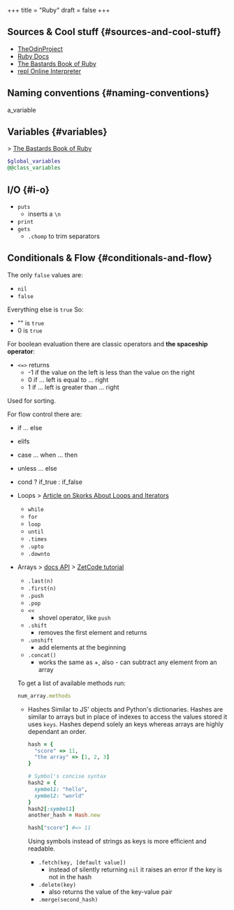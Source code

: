 +++
title = "Ruby"
draft = false
+++

## Sources &amp; Cool stuff {#sources-and-cool-stuff}

-   [TheOdinProject](https://www.theodinproject.com/paths/full-stack-ruby-on-rails?)
-   [Ruby Docs](https://ruby-doc.org/)
-   [The Bastards Book of Ruby](http://ruby.bastardsbook.com/chapters)
-   [repl Online Interpreter](https://replit.com/languages/ruby)


## Naming conventions {#naming-conventions}

a_variable


## Variables {#variables}

&gt; [The Bastards Book of Ruby](http://ruby.bastardsbook.com/chapters/variables/)

```ruby
$global_variables
@@class_variables
```


## I/O {#i-o}

-   `puts`
    -   inserts a `\n`
-   `print`
-   `gets`
    -   `.chomp` to trim separators


## Conditionals &amp; Flow {#conditionals-and-flow}

The only `false` values are:

-   `nil`
-   `false`

Everything else is `true`
So:

-   "" is `true`
-   0  is `true`

For <span class="underline">boolean evaluation</span> there are classic operators and **the spaceship operator**:

-   `<=>` returns
    -   -1 if the value on the left is less than the value on the right
    -   0 if ... left is equal to ... right
    -   1 if ... left is greater than ... right

Used for sorting.

For <span class="underline">flow control</span> there are:

-   if ... else
-   elifs
-   case ... when ... then
-   unless ... else
-   cond ? if_true : if_false

-   Loops
    &gt; [Article on Skorks About Loops and Iterators](https://skorks.com/2009/09/a-wealth-of-ruby-loops-and-iterators/)
    -   `while`
    -   `for`
    -   `loop`
    -   `until`
    -   `.times`
    -   `.upto`
    -   `.downto`
-   Arrays
    &gt; [docs API](https://ruby-doc.org/core-3.0.0/Array.html)
    &gt; [ZetCode tutorial](https://zetcode.com/lang/rubytutorial/arrays/)

    -   `.last(n)`
    -   `.first(n)`
    -   `.push`
    -   `.pop`
    -   `<<`
        -   shovel operator, like `push`
    -   `.shift`
        -   removes the first element and returns
    -   `.unshift`
        -   add elements at the beginning
    -   `.concat()`
        -   works the same as +, also - can subtract any element from an array

    To get a list of available methods run:
    ```ruby
    num_array.methods
    ```

    -   Hashes
        Similar to JS' objects and Python's dictionaries.
        Hashes are similar to arrays but in place of indexes to access the values stored it uses `keys`.
        Hashes depend solely an keys whereas arrays are highly dependant an order.
        ```ruby
        hash = {
          "score" => 11,
          "the array" => [1, 2, 3]
        }

        # Symbol's concise syntax
        hash2 = {
          symbol1: "hello",
          symbol2: "world"
        }
        hash2[:symbol1]
        another_hash = Hash.new

        hash["score"] #=> 11
        ```
        Using symbols instead of strings as keys is more efficient and readable.

        -   `.fetch(key, [default value])`
            -   instead of silently returning `nil` it raises an error if the key is not in the hash
        -   `.delete(key)`
            -   also returns the value of the key-value pair
        -   `.merge(second_hash)`
